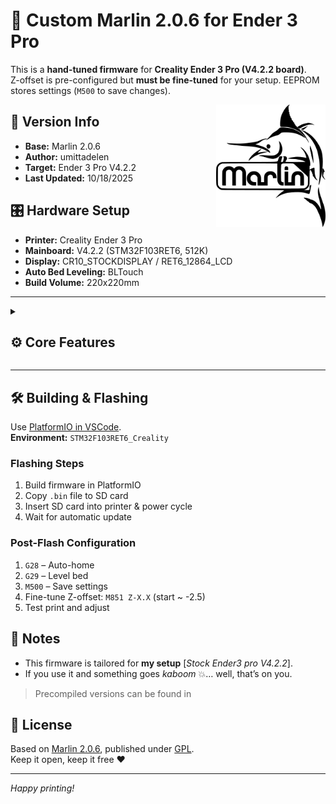 # 🐾 Custom Marlin 2.0.6 for Ender 3 Pro  

This is a **hand-tuned firmware** for **Creality Ender 3 Pro (V4.2.2 board)**.  
Z-offset is pre-configured but **must be fine-tuned** for your setup. EEPROM stores settings (`M500` to save changes).

<img align="right" width=175 src="buildroot/share/pixmaps/logo/marlin-250.png" />

## 📌 Version Info
- **Base:** Marlin 2.0.6
- **Author:** umittadelen
- **Target:** Ender 3 Pro V4.2.2
- **Last Updated:** 10/18/2025

## 🎛️ Hardware Setup
- **Printer:** Creality Ender 3 Pro
- **Mainboard:** V4.2.2 (STM32F103RET6, 512K)
- **Display:** CR10_STOCKDISPLAY / RET6_12864_LCD
- **Auto Bed Leveling:** BLTouch
- **Build Volume:** 220x220mm

---

<details>
<summary>

## ⚙️ Core Features
</summary>

### 🛡️ Safety & Reliability
- **NO_MOTION_BEFORE_HOMING**
- **Z_SAFE_HOMING** with 4mm clearance
- **EEPROM_SETTINGS** (M500/M501)
- **NOZZLE_PARK_FEATURE**

### 🎯 Auto Bed Leveling
- **BLTOUCH** support
- **AUTO_BED_LEVELING_BILINEAR** (5x5 grid)
- **USE_PROBE_FOR_Z_HOMING**
- **RESTORE_LEVELING_AFTER_G28**
- **ENABLE_LEVELING_FADE_HEIGHT**
- **Z_PROBE_OFFSET_RANGE ±20mm**

### 🎨 Enhanced Graphics & UI
- **DOGM_SD_PERCENT**, **PRINT_PROGRESS_SHOW_DECIMALS**
- **SHOW_REMAINING_TIME**, **ROTATE_PROGRESS_DISPLAY**
- **STATUS_HEAT_PERCENT**, **STATUS_FAN_FRAMES**
- **XYZ_HOLLOW_FRAME**
- **SHOW_BOOTSCREEN**, **SHOW_CUSTOM_BOOTSCREEN**
- **CUSTOM_STATUS_SCREEN_IMAGE**
</details>

---

## 🛠️ Building & Flashing
Use [PlatformIO in VSCode](http://docs.platformio.org/en/latest/ide/vscode.html).  
**Environment:** `STM32F103RET6_Creality`

### Flashing Steps
1. Build firmware in PlatformIO
2. Copy `.bin` file to SD card
3. Insert SD card into printer & power cycle
4. Wait for automatic update

### Post-Flash Configuration
1. `G28` – Auto-home
2. `G29` – Level bed
3. `M500` – Save settings
4. Fine-tune Z-offset: `M851 Z-X.X` (start ~ -2.5)
5. Test print and adjust

## 📌 Notes
- This firmware is tailored for **my setup** [*Stock Ender3 pro V4.2.2*].
- If you use it and something goes *kaboom* 💥… well, that’s on you.
> Precompiled versions can be found in 

## 📜 License
Based on [Marlin 2.0.6](https://github.com/MarlinFirmware/Marlin), published under [GPL](LICENSE).  
Keep it open, keep it free ♥

---
*Happy printing!*  
